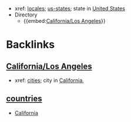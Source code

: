 - xref: [locales](<locales.md>); [us-states](<us-states.md>); state in [United States](<United States.md>)
- Directory
    - {{embed:[California/Los Angeles](<California/Los Angeles.md>)}}

# Backlinks
## [California/Los Angeles](<California/Los Angeles.md>)
- xref: [cities](<cities.md>); city in [California](<California.md>),

## [countries](<countries.md>)
- [California](<California.md>)

